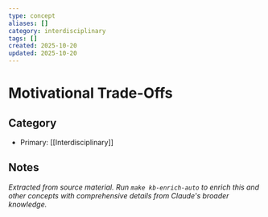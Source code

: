 ```yaml
---
type: concept
aliases: []
category: interdisciplinary
tags: []
created: 2025-10-20
updated: 2025-10-20
---
```


# Motivational Trade-Offs

## Category

- Primary: [[Interdisciplinary]]

## Notes

*Extracted from source material. Run `make kb-enrich-auto` to enrich this and other concepts with comprehensive details from Claude's broader knowledge.*
